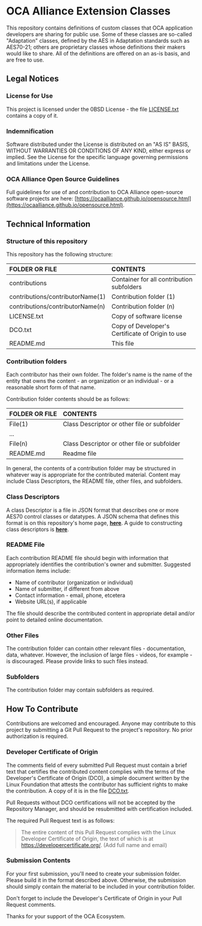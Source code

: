 # OCA Alliance Extension Classes

This repository contains definitions of custom classes that OCA application developers are sharing for public use. Some of these classes are so-called "Adaptation" classes, defined by the AES in Adaptation standards such as AES70-21; others are proprietary classes whose definitions their makers would like to share.  All of the definitions are offered on an as-is basis, and are free to use.

## Legal Notices

### License for Use

This project is licensed under the 0BSD License - the file [LICENSE.txt](LICENSE.txt) contains a copy of it.

### Indemnification

Software distributed under the License is distributed on an "AS IS" BASIS, WITHOUT WARRANTIES OR CONDITIONS OF ANY KIND, either express or implied. See the License for the specific language governing permissions and limitations under the License.

### OCA Alliance Open Source Guidelines

Full guidelines for use of and contribution to OCA Alliance open-source software projects are here: [https://ocaalliance.github.io/opensource.html](https://ocaalliance.github.io/opensource.html).

## Technical Information

### Structure of this repository

This repository has the following structure:

| **FOLDER OR FILE**               | **CONTENTS**              |
| :--------------------------------| :------------------------ |
| contributions  | Container for all contribution subfolders   |
| contributions/contributorName(1) | Contribution folder (1)   |
| contributions/contributorName(n) | Contribution folder (n)   |
| LICENSE.txt                      | Copy of software license  |
| DCO.txt | Copy of Developer's Certificate of Origin to use   |
| README.md                        | This file                 |



### Contribution folders

Each contributor has their own folder.  The folder's name is the name of the entity that owns the content - an organization or an individual - or a reasonable short form of that name.

Contribution folder contents should be as follows:

| FOLDER OR FILE | CONTENTS                                    |
| :--------------| :------------------------------------------ |
| File(1)        | Class Descriptor or other file or subfolder |
| ...            |                                             |
| File(n)        | Class Descriptor or other file or subfolder |
| README.md      | Readme file                                 |
	
In general, the contents of a contribution folder may be structured in whatever way is appropriate for the contributed material.  Content may include Class Descriptors, the README file, other files, and subfolders.

### Class Descriptors

A class Descriptor is a file in JSON format that describes one or more AES70 control classes or datatypes.  A JSON schema that defines this format is on this repository's home page, **[here](schema/schema.json)**.  A guide to constructing class descriptors is **[here](./HowToContribute.md)**.

### README File

Each contribution README file should begin with information that appropriately identifies the contribution's owner and submitter. Suggested information items include:

- Name of contributor (organization or individual)
- Name of submitter, if different from above
- Contact information - email, phone, etcetera
- Website URL(s), if applicable

The file should describe the contributed content in appropriate detail and/or point to detailed online documentation.

### Other Files
The contribution folder can contain other relevant files - documentation, data, whatever. However, the inclusion of large files - videos, for example - is discouraged.  Please provide links to such files instead.

### Subfolders
The contribution folder may contain subfolders as required.

## How To Contribute
Contributions are welcomed and encouraged.  Anyone may contribute to this project by submitting a Git Pull Request to the project's repository.  No prior authorization is required.  

### Developer Certificate of Origin 

The comments field of every submitted Pull Request must contain a brief text that certifies the contributed content complies with the terms of the Developer's Certificate of Origin (DCO), a simple document written by the Linux Foundation that attests the contributor has sufficient rights to make the contribution.  A copy of it is in the file [DCO.txt](DCO.txt).

Pull Requests without DCO certifications will not be accepted by the Repository Manager, and should be resubmitted with certification included.

The required Pull Request text is as follows:	

>	The entire content of this Pull Request complies with 	the Linux Developer Certificate of Origin, the text of which is at 	https://developercertificate.org/. (Add full name and email)

### Submission Contents
For your first submission, you'll need to create your submission folder.  Please build it in the format described above.  Otherwise, the submission should simply contain the material to be included in your contribution folder.  

Don't forget to include the Developer's Certificate of Origin in your Pull Request comments.

Thanks for your support of the OCA Ecosystem.